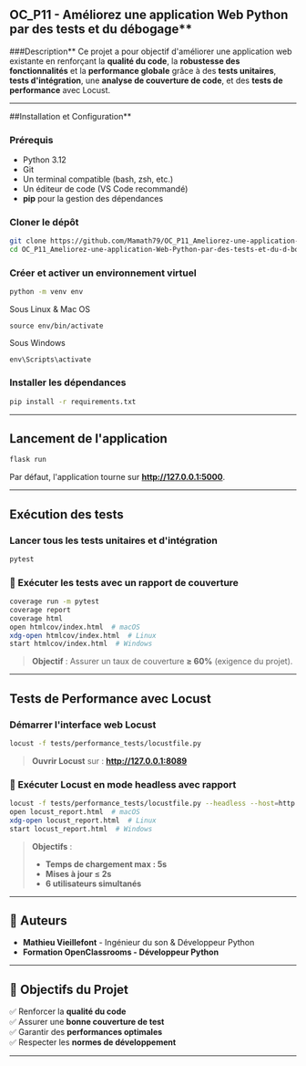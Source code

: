 ## OC_P11 - Améliorez une application Web Python par des tests et du débogage**

###Description**
Ce projet a pour objectif d'améliorer une application web existante en renforçant la **qualité du code**, la **robustesse des fonctionnalités** et la **performance globale** grâce à des **tests unitaires**, **tests d'intégration**, une **analyse de couverture de code**, et des **tests de performance** avec Locust.

---

##Installation et Configuration**

### Prérequis
- Python 3.12
- Git
- Un terminal compatible (bash, zsh, etc.)
- Un éditeur de code (VS Code recommandé)
- **pip** pour la gestion des dépendances

### Cloner le dépôt
```bash
git clone https://github.com/Mamath79/OC_P11_Ameliorez-une-application-Web-Python-par-des-tests-et-du-d-bogage.git
cd OC_P11_Ameliorez-une-application-Web-Python-par-des-tests-et-du-d-bogage
```

### Créer et activer un environnement virtuel
```bash
python -m venv env
```

Sous Linux & Mac OS

```
source env/bin/activate 
```

Sous Windows

``` 
env\Scripts\activate 
```

### Installer les dépendances
```bash
pip install -r requirements.txt
```

---

## Lancement de l'application
```bash
flask run
```
Par défaut, l'application tourne sur **http://127.0.0.1:5000**.

---

## Exécution des tests

### Lancer tous les tests unitaires et d'intégration
```bash
pytest
```

### **🔹 Exécuter les tests avec un rapport de couverture**
```bash
coverage run -m pytest
coverage report
coverage html
open htmlcov/index.html  # macOS
xdg-open htmlcov/index.html  # Linux
start htmlcov/index.html  # Windows
```
> **Objectif** : Assurer un taux de couverture **≥ 60%** (exigence du projet).

---

## Tests de Performance avec Locust
### Démarrer l'interface web Locust

```bash
locust -f tests/performance_tests/locustfile.py
```
> **Ouvrir Locust** sur : **http://127.0.0.1:8089**

### **🔹 Exécuter Locust en mode headless avec rapport**
```bash
locust -f tests/performance_tests/locustfile.py --headless --host=http://127.0.0.1:5000 --users 6 --spawn-rate 2 --run-time 10m --html locust_report.html
open locust_report.html  # macOS
xdg-open locust_report.html  # Linux
start locust_report.html  # Windows
```
>  **Objectifs** :
> - **Temps de chargement max : 5s**
> - **Mises à jour ≤ 2s**
> - **6 utilisateurs simultanés**

---

## **📜 Auteurs**
- **Mathieu Vieillefont** - Ingénieur du son & Développeur Python
- **Formation OpenClassrooms - Développeur Python**

---

## **🎯 Objectifs du Projet**
✅ Renforcer la **qualité du code**  
✅ Assurer une **bonne couverture de test**  
✅ Garantir des **performances optimales**  
✅ Respecter les **normes de développement**  

---


